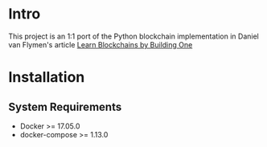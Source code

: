 # Intro

This project is an 1:1 port of the Python blockchain implementation in Daniel van Flymen's article
  [Learn Blockchains by Building One](https://hackernoon.com/learn-blockchains-by-building-one-117428612f46)

# Installation
## System Requirements

* Docker >= 17.05.0
* docker-compose >= 1.13.0

